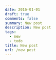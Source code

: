 ```yaml
---
date: 2016-01-01
draft: true
comments: false
summary: New post
description: New post
tags:
  - new
  - todo
title: New post
url: /new_post
---
```

